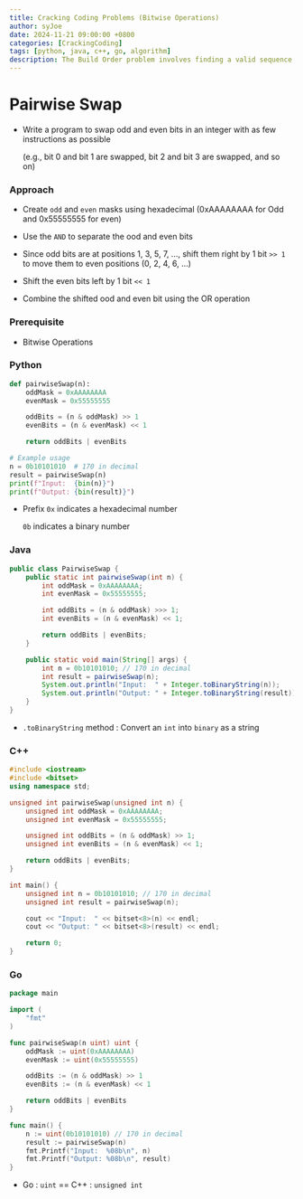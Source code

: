 ```yaml
---
title: Cracking Coding Problems (Bitwise Operations)
author: syJoe
date: 2024-11-21 09:00:00 +0800
categories: [CrackingCoding]
tags: [python, java, c++, go, algorithm]
description: The Build Order problem involves finding a valid sequence to build a set of projects given dependencies between them. This can be modeled as a directed graph where nodes represent projects and edges represent dependencies. The goal is to perform a topological sort to determine the build order, ensuring that a project is not built before its dependencies
---
```


# Pairwise Swap

- Write a program to swap odd and even bits in an integer with as few instructions as possible 

    (e.g., bit 0 and bit 1 are swapped, bit 2 and bit 3 are swapped, and so on)

### Approach

- Create `odd` and `even` masks using hexadecimal (0xAAAAAAAA for Odd and 0x55555555 for even)

- Use the `AND` to separate the ood and even bits

- Since odd bits are at positions 1, 3, 5, 7, ..., shift them right by 1 bit `>> 1` to move them to even positions (0, 2, 4, 6, ...)

- Shift the even bits left by 1 bit `<< 1`

- Combine the shifted ood and even bit using the OR operation

### Prerequisite

- Bitwise Operations

### Python

```python
def pairwiseSwap(n):
    oddMask = 0xAAAAAAAA
    evenMask = 0x55555555

    oddBits = (n & oddMask) >> 1
    evenBits = (n & evenMask) << 1

    return oddBits | evenBits

# Example usage
n = 0b10101010  # 170 in decimal
result = pairwiseSwap(n)
print(f"Input:  {bin(n)}")
print(f"Output: {bin(result)}")
```

- Prefix `0x` indicates a hexadecimal number

    `0b` indicates a binary number

### Java

```java
public class PairwiseSwap {
    public static int pairwiseSwap(int n) {
        int oddMask = 0xAAAAAAAA;
        int evenMask = 0x55555555;

        int oddBits = (n & oddMask) >>> 1;
        int evenBits = (n & evenMask) << 1;

        return oddBits | evenBits;
    }

    public static void main(String[] args) {
        int n = 0b10101010; // 170 in decimal
        int result = pairwiseSwap(n);
        System.out.println("Input:  " + Integer.toBinaryString(n));
        System.out.println("Output: " + Integer.toBinaryString(result));
    }
}
```

- `.toBinaryString` method : Convert an `int` into `binary` as a string

### C++

```c++
#include <iostream>
#include <bitset>
using namespace std;

unsigned int pairwiseSwap(unsigned int n) {
    unsigned int oddMask = 0xAAAAAAAA;
    unsigned int evenMask = 0x55555555;

    unsigned int oddBits = (n & oddMask) >> 1;
    unsigned int evenBits = (n & evenMask) << 1;

    return oddBits | evenBits;
}

int main() {
    unsigned int n = 0b10101010; // 170 in decimal
    unsigned int result = pairwiseSwap(n);

    cout << "Input:  " << bitset<8>(n) << endl;
    cout << "Output: " << bitset<8>(result) << endl;

    return 0;
}
```

### Go

```go
package main

import (
	"fmt"
)

func pairwiseSwap(n uint) uint {
	oddMask := uint(0xAAAAAAAA)
	evenMask := uint(0x55555555)

	oddBits := (n & oddMask) >> 1
	evenBits := (n & evenMask) << 1

	return oddBits | evenBits
}

func main() {
	n := uint(0b10101010) // 170 in decimal
	result := pairwiseSwap(n)
	fmt.Printf("Input:  %08b\n", n)
	fmt.Printf("Output: %08b\n", result)
}
```

- Go : `uint` == C++ : `unsigned int`
